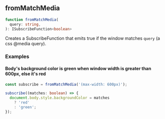 ## fromMatchMedia

```ts
function fromMatchMedia(
  query: string,
): ISubscribeFunction<boolean>
```

Creates a SubscribeFunction that emits true if the window matches `query` (a css @media query).

### Examples

#### Body's background color is green when window width is greater than 600px, else it's red

```ts
const subscribe = fromMatchMedia('(max-width: 600px)');

subscribe((matches: boolean) => {
  document.body.style.backgroundColor = matches
    ? 'red'
    : 'green';
});
```


